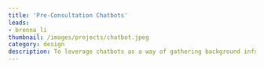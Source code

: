 ```yaml
---
title: 'Pre-Consultation Chatbots'
leads: 
- brenna_li
thumbnail: /images/projects/chatbot.jpeg
category: design
description: To leverage chatbots as a way of gathering background information before face-to-face interactions between doctors and patients.
---
```

